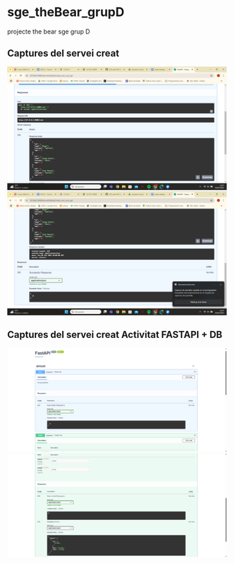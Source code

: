 # sge_theBear_grupD
projecte the bear sge grup D

## Captures del servei creat
![Captura1.png](capturas/Captura1.png)
![Captura2.png](capturas/Captura2.png)

## Captures del servei creat Activitat FASTAPI + DB
![Captura de pantalla 2025-03-16 200925.png](capturas/Captura%20de%20pantalla%202025-03-16%20200925.png)
![Captura de pantalla 2025-03-16 200947.png](capturas/Captura%20de%20pantalla%202025-03-16%20200947.png)